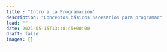 ```yaml
---
title : "Intro a la Programación"
description: "Conceptos básicos necesarios para programar"
lead: ""
date: 2021-05-15T13:48:45+00:00
draft: false
images: []
---
```

